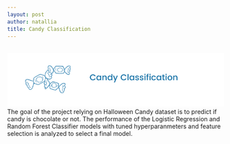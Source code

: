 ```yaml
---
layout: post
author: natallia
title: Candy Classification
---
```

<br>
<img src ="images/candies.png"><br>  
The goal of the project relying on Halloween Candy dataset is to predict if candy is chocolate or not. The performance of the Logistic Regression and Random Forest Classifier models with tuned hyperparanmeters and feature selection is analyzed to select a final model.
<br>
